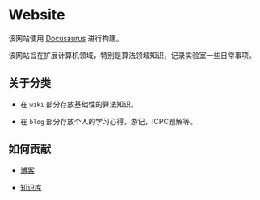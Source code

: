# Website

该网站使用 [Docusaurus](https://docusaurus.io/) 进行构建。

该网站旨在扩展计算机领域，特别是算法领域知识，记录实验室一些日常事项。

## 关于分类

- 在 `wiki` 部分存放基础性的算法知识。

- 在 `blog` 部分存放个人的学习心得，游记，ICPC题解等。

## 如何贡献

- [博客](blog/README.md)

- [知识库]()


